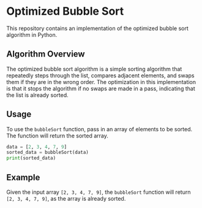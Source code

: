 # Optimized Bubble Sort

This repository contains an implementation of the optimized bubble sort algorithm in Python.

## Algorithm Overview

The optimized bubble sort algorithm is a simple sorting algorithm that repeatedly steps through the list, compares adjacent elements, and swaps them if they are in the wrong order. The optimization in this implementation is that it stops the algorithm if no swaps are made in a pass, indicating that the list is already sorted.

## Usage

To use the `bubbleSort` function, pass in an array of elements to be sorted. The function will return the sorted array.

```python
data = [2, 3, 4, 7, 9]
sorted_data = bubbleSort(data)
print(sorted_data)
```

## Example

Given the input array `[2, 3, 4, 7, 9]`, the `bubbleSort` function will return `[2, 3, 4, 7, 9]`, as the array is already sorted.


